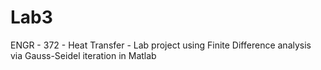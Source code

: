 # Lab3
ENGR - 372 - Heat Transfer - Lab project using Finite Difference analysis via Gauss-Seidel iteration in Matlab

